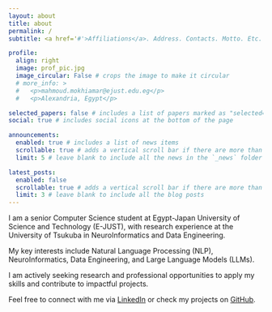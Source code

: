 ```yaml
---
layout: about
title: about
permalink: /
subtitle: <a href='#'>Affiliations</a>. Address. Contacts. Motto. Etc.

profile:
  align: right
  image: prof_pic.jpg
  image_circular: False # crops the image to make it circular
  # more_info: >
  #   <p>mahmoud.mokhiamar@ejust.edu.eg</p>
  #   <p>Alexandria, Egypt</p>

selected_papers: false # includes a list of papers marked as "selected={true}"
social: true # includes social icons at the bottom of the page

announcements:
  enabled: true # includes a list of news items
  scrollable: true # adds a vertical scroll bar if there are more than 3 news items
  limit: 5 # leave blank to include all the news in the `_news` folder

latest_posts:
  enabled: false
  scrollable: true # adds a vertical scroll bar if there are more than 3 new posts items
  limit: 3 # leave blank to include all the blog posts
---
```

I am a senior Computer Science student at Egypt-Japan University of Science and Technology (E-JUST), with research experience at the University of Tsukuba in NeuroInformatics and Data Engineering.

My key interests include Natural Language Processing (NLP), NeuroInformatics, Data Engineering, and Large Language Models (LLMs).

I am actively seeking research and professional opportunities to apply my skills and contribute to impactful projects.

Feel free to connect with me via [LinkedIn](https://www.linkedin.com/in/mahmoud-mokhiamar/) or check my projects on [GitHub](https://github.com/mahmoudmokhiamar).

